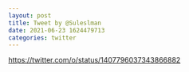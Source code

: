```yaml
--- 
layout: post 
title: Tweet by @Suleslman 
date: 2021-06-23 1624479713 
categories: twitter 
--- 
```

https://twitter.com/o/status/1407796037343866882
